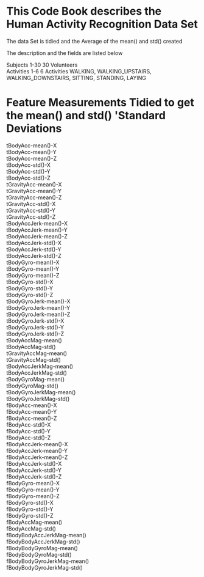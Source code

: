 # This Code Book describes the Human Activity Recognition Data Set
The data Set is tidied and the Average of the mean() and std() created

The description and the fields are listed below

Subjects	1-30	 30 Volunteers	
Activities	1-6	6 Activities	WALKING, WALKING_UPSTAIRS, WALKING_DOWNSTAIRS, SITTING, STANDING, LAYING

# Feature Measurements Tidied to get the mean() and std() 'Standard Deviations			
tBodyAcc-mean()-X			
tBodyAcc-mean()-Y			
tBodyAcc-mean()-Z			
tBodyAcc-std()-X			
tBodyAcc-std()-Y			
tBodyAcc-std()-Z			
tGravityAcc-mean()-X			
tGravityAcc-mean()-Y			
tGravityAcc-mean()-Z			
tGravityAcc-std()-X			
tGravityAcc-std()-Y			
tGravityAcc-std()-Z			
tBodyAccJerk-mean()-X			
tBodyAccJerk-mean()-Y			
tBodyAccJerk-mean()-Z			
tBodyAccJerk-std()-X			
tBodyAccJerk-std()-Y			
tBodyAccJerk-std()-Z			
tBodyGyro-mean()-X			
tBodyGyro-mean()-Y			
tBodyGyro-mean()-Z			
tBodyGyro-std()-X			
tBodyGyro-std()-Y			
tBodyGyro-std()-Z			
tBodyGyroJerk-mean()-X			
tBodyGyroJerk-mean()-Y			
tBodyGyroJerk-mean()-Z			
tBodyGyroJerk-std()-X			
tBodyGyroJerk-std()-Y			
tBodyGyroJerk-std()-Z			
tBodyAccMag-mean()			
tBodyAccMag-std()			
tGravityAccMag-mean()			
tGravityAccMag-std()			
tBodyAccJerkMag-mean()			
tBodyAccJerkMag-std()			
tBodyGyroMag-mean()			
tBodyGyroMag-std()			
tBodyGyroJerkMag-mean()			
tBodyGyroJerkMag-std()			
fBodyAcc-mean()-X			
fBodyAcc-mean()-Y			
fBodyAcc-mean()-Z			
fBodyAcc-std()-X			
fBodyAcc-std()-Y			
fBodyAcc-std()-Z			
fBodyAccJerk-mean()-X			
fBodyAccJerk-mean()-Y			
fBodyAccJerk-mean()-Z			
fBodyAccJerk-std()-X			
fBodyAccJerk-std()-Y			
fBodyAccJerk-std()-Z			
fBodyGyro-mean()-X			
fBodyGyro-mean()-Y			
fBodyGyro-mean()-Z			
fBodyGyro-std()-X			
fBodyGyro-std()-Y			
fBodyGyro-std()-Z			
fBodyAccMag-mean()			
fBodyAccMag-std()			
fBodyBodyAccJerkMag-mean()			
fBodyBodyAccJerkMag-std()			
fBodyBodyGyroMag-mean()			
fBodyBodyGyroMag-std()			
fBodyBodyGyroJerkMag-mean()			
fBodyBodyGyroJerkMag-std()			

